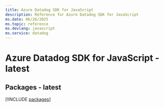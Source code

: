 ```yaml
---
title: Azure Datadog SDK for JavaScript
description: Reference for Azure Datadog SDK for JavaScript
ms.date: 06/26/2025
ms.topic: reference
ms.devlang: javascript
ms.service: datadog
---
```

# Azure Datadog SDK for JavaScript - latest
## Packages - latest
[!INCLUDE [packages](datadog-index.md)]